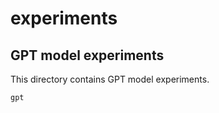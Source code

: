 # experiments

## GPT model experiments
This directory contains GPT model experiments.
```
gpt
```

